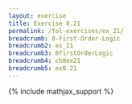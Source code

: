```yaml
---
layout: exercise
title: Exercise 8.21
permalink: /fol-exercises/ex_21/
breadcrumb: 8-First-Order-Logic
breadcrumb2: ex_21
breadcrumb3: 8firstOrderLogic
breadcrumb4: ch8ex21
breadcrumb5: ex8.21
---
```


{% include mathjax_support %}

